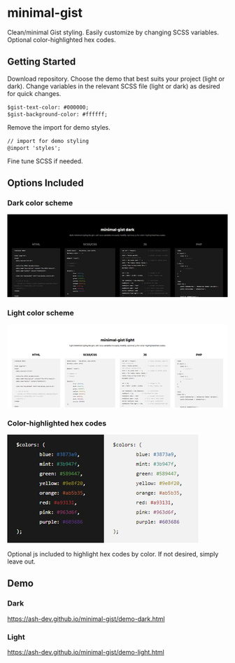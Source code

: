 # minimal-gist

Clean/minimal Gist styling. Easily customize by changing SCSS variables. Optional color-highlighted hex codes.

## Getting Started

Download repository. Choose the demo that best suits your project (light or dark). Change variables in the relevant SCSS file (light or dark) as desired for quick changes. 

```
$gist-text-color: #000000;
$gist-background-color: #ffffff;
```

Remove the import for demo styles. 

```
// import for demo styling 
@import 'styles';
```

Fine tune SCSS if needed. 

## Options Included

### Dark color scheme

![Dark color scheme](https://github.com/ash-dev/minimal-gist/blob/master/images/demo-dark.jpg?raw=true)

### Light color scheme

![Light color scheme](https://github.com/ash-dev/minimal-gist/blob/master/images/demo-light.jpg?raw=true)

### Color-highlighted hex codes

![Color-highlighted hex codes](https://github.com/ash-dev/minimal-gist/blob/master/images/color-hightlight.jpg?raw=true)

Optional js included to highlight hex codes by color. If not desired, simply leave out.

## Demo

### Dark
https://ash-dev.github.io/minimal-gist/demo-dark.html

### Light
https://ash-dev.github.io/minimal-gist/demo-light.html
